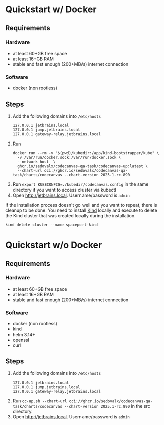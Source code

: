 # Quickstart w/ Docker

## Requirements

### Hardware
* at least 60+GB free space
* at least 16+GB RAM
* stable and fast enough (200+MB/s) internet connection

### Software
* docker (non rootless)

## Steps
1. Add the following domains into `/etc/hosts`
    ```
    127.0.0.1 jetbrains.local
    127.0.0.1 jump.jetbrains.local
    127.0.0.1 gateway-relay.jetbrains.local
    ```
2. Run
    ```
    docker run --rm -v "$(pwd)/kubedir:/app/kind-bootstrapper/kube" \
      -v /var/run/docker.sock:/var/run/docker.sock \
      --network host  \
      ghcr.io/sedovalx/codecanvas-qa-task/codecanvas-up:latest \
      --chart-url oci://ghcr.io/sedovalx/codecanvas-qa-task/charts/codecanvas --chart-version 2025.1-rc.890
    ```
3. Run `export KUBECONFIG=./kubedir/codecanvas.config` in the same directory if you want to access cluster via kubectl
4. Open http://jetbrains.local. Username/password is `admin`

If the installation process doesn't go well and you want to repeat, there is cleanup to be done. You need to install [Kind](https://kind.sigs.k8s.io/docs/user/quick-start/#installation) locally and execute to delete the Kind cluster that was created locally during the installation.
```
kind delete cluster --name spaceport-kind
```

# Quickstart w/o Docker

## Requirements

### Hardware
* at least 60+GB free space
* at least 16+GB RAM
* stable and fast enough (200+MB/s) internet connection

### Software
* docker (non rootless)
* kind
* helm 3.14+
* openssl
* curl

## Steps
1. Add the following domains into `/etc/hosts`
    ```
    127.0.0.1 jetbrains.local
    127.0.0.1 jump.jetbrains.local
    127.0.0.1 gateway-relay.jetbrains.local
    ```
2. Run `cc-up.sh --chart-url oci://ghcr.io/sedovalx/codecanvas-qa-task/charts/codecanvas --chart-version 2025.1-rc.890` in the src directory.
3. Open http://jetbrains.local. Username/password is `admin`
